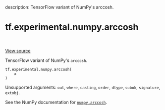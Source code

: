 description: TensorFlow variant of NumPy's arccosh.

<div itemscope itemtype="http://developers.google.com/ReferenceObject">
<meta itemprop="name" content="tf.experimental.numpy.arccosh" />
<meta itemprop="path" content="Stable" />
</div>

# tf.experimental.numpy.arccosh

<!-- Insert buttons and diff -->

<table class="tfo-notebook-buttons tfo-api nocontent" align="left">

</table>

<a target="_blank" class="external" href="/code/stable/tensorflow/python/ops/numpy_ops/np_math_ops.py">View source</a>



TensorFlow variant of NumPy's `arccosh`.

<pre class="devsite-click-to-copy prettyprint lang-py tfo-signature-link">
<code>tf.experimental.numpy.arccosh(
    x
)
</code></pre>



<!-- Placeholder for "Used in" -->

Unsupported arguments: `out`, `where`, `casting`, `order`, `dtype`, `subok`, `signature`, `extobj`.

See the NumPy documentation for [`numpy.arccosh`](https://numpy.org/doc/1.16/reference/generated/numpy.arccosh.html).
